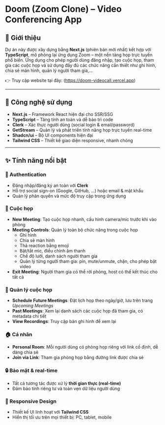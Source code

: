 # Doom (Zoom Clone) – Video Conferencing App

## 📌 Giới thiệu
Dự án này được xây dựng bằng **Next.js** (phiên bản mới nhất) kết hợp với **TypeScript**, mô phỏng lại ứng dụng Zoom – một nền tảng họp trực tuyến phổ biến. Ứng dụng cho phép người dùng đăng nhập, tạo cuộc họp, tham gia các cuộc họp và sử dụng đầy đủ các chức năng cần thiết như ghi hình, chia sẻ màn hình, quản lý người tham gia,...

👉 Truy cập website tại đây: (https://doom-videocall.vercel.app)

---

## 🚀 Công nghệ sử dụng
- **Next.js** – Framework React hiện đại cho SSR/SSG
- **TypeScript** – Tăng tính an toàn và dễ bảo trì code
- **Clerk** – Xác thực người dùng (social login & email/password)
- **GetStream** – Quản lý và phát triển tính năng họp trực tuyến real-time
- **Shadcn/ui** – Bộ UI components hiện đại
- **Tailwind CSS** – Thiết kế giao diện responsive, nhanh chóng

---

## ✨ Tính năng nổi bật
### 🔑 Authentication
- Đăng nhập/đăng ký an toàn với **Clerk**  
- Hỗ trợ social sign-on (Google, GitHub, …) hoặc email & mật khẩu  
- Quản lý phân quyền và mức độ truy cập trong ứng dụng  

### 📅 Cuộc họp
- **New Meeting**: Tạo cuộc họp nhanh, cấu hình camera/mic trước khi vào phòng  
- **Meeting Controls**: Quản lý toàn bộ chức năng trong cuộc họp  
  - Ghi hình  
  - Chia sẻ màn hình  
  - Thả reaction bằng emoji  
  - Bật/tắt mic, điều chỉnh âm thanh  
  - Chế độ lưới, danh sách người tham gia  
  - Quản lý từng người tham gia: pin, mute/unmute, chặn, cho phép bật video  
- **Exit Meeting**: Người tham gia có thể rời phòng, host có thể kết thúc cho tất cả  

### 📆 Quản lý cuộc họp
- **Schedule Future Meetings**: Đặt lịch họp theo ngày/giờ, lưu trên trang *Upcoming Meetings*  
- **Past Meetings**: Xem lại danh sách các cuộc họp đã tham gia, có metadata chi tiết  
- **View Recordings**: Truy cập bản ghi hình để xem lại  

### 🏠 Cá nhân
- **Personal Room**: Mỗi người dùng có phòng họp riêng với link cố định, dễ dàng chia sẻ  
- **Join via Link**: Tham gia phòng họp bằng đường link được chia sẻ  

### 🔒 Bảo mật & real-time
- Tất cả tương tác được xử lý **thời gian thực (real-time)**  
- Đảm bảo tính riêng tư và toàn vẹn dữ liệu người dùng  

### 📱 Responsive Design
- Thiết kế UI linh hoạt với **Tailwind CSS**  
- Hiển thị tối ưu trên mọi thiết bị: PC, tablet, mobile  